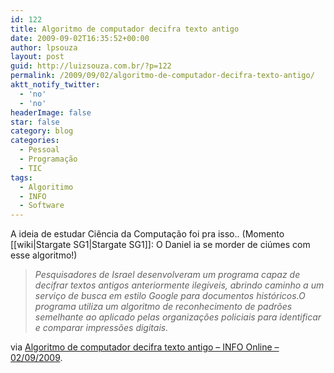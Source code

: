 ```yaml
---
id: 122
title: Algoritmo de computador decifra texto antigo
date: 2009-09-02T16:35:52+00:00
author: lpsouza
layout: post
guid: http://luizsouza.com.br/?p=122
permalink: /2009/09/02/algoritmo-de-computador-decifra-texto-antigo/
aktt_notify_twitter:
  - 'no'
  - 'no'
headerImage: false
star: false
category: blog
categories:
  - Pessoal
  - Programação
  - TIC
tags:
  - Algoritimo
  - INFO
  - Software
---
```

A ideia de estudar Ciência da Computação foi pra isso.. (Momento [[wiki|Stargate SG1|Stargate SG1]]: O Daniel ia se morder de ciúmes com esse algoritmo!)

> _Pesquisadores de Israel desenvolveram um programa capaz de decifrar textos antigos anteriormente ilegíveis, abrindo caminho a um serviço de busca em estilo Google para documentos históricos.O programa utiliza um algoritmo de reconhecimento de padrões semelhante ao aplicado pelas organizações policiais para identificar e comparar impressões digitais._

via [Algoritmo de computador decifra texto antigo &#8211; INFO Online &#8211; 02/09/2009](http://info.abril.com.br/noticias/ti/algoritmo-de-computador-decifra-texto-antigo-02092009-18.shl).